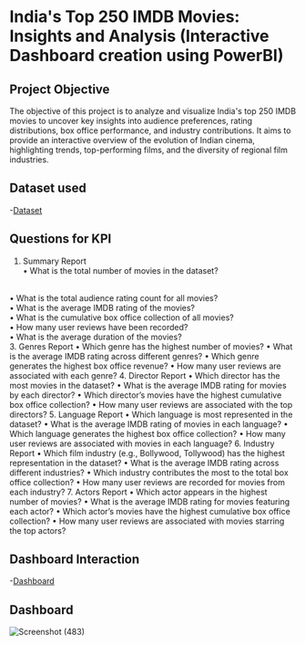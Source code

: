 # India's Top 250 IMDB Movies: Insights and Analysis (Interactive Dashboard creation using PowerBI)
## Project Objective
The objective of this project is to analyze and visualize India's top 250 IMDB movies to uncover key insights into audience preferences, rating distributions, box office performance, and industry contributions. It aims to provide an interactive overview of the evolution of Indian cinema, highlighting trends, top-performing films, and the diversity of regional film industries.

## Dataset used
-<a href="https://github.com/Santhoshkumarse/India-s-Top-250-IMDB-Movies/blob/main/IMdB_India_Top250.xlsx">Dataset</a>

## Questions for KPI
1. Summary Report
   <br>
  •	What is the total number of movies in the dataset?
<br>
  •	What is the total audience rating count for all movies?
<br>
  •	What is the average IMDB rating of the movies?
<br>
  •	What is the cumulative box office collection of all movies?
<br>
  •	How many user reviews have been recorded?
<br>
  •	What is the average duration of the movies?
<br>
3. Genres Report
  •	Which genre has the highest number of movies?
  •	What is the average IMDB rating across different genres?
  •	Which genre generates the highest box office revenue?
  •	How many user reviews are associated with each genre?
4. Director Report
  •	Which director has the most movies in the dataset?
  •	What is the average IMDB rating for movies by each director?
  •	Which director’s movies have the highest cumulative box office collection?
  •	How many user reviews are associated with the top directors?
5. Language Report
  •	Which language is most represented in the dataset?
  •	What is the average IMDB rating of movies in each language?
  •	Which language generates the highest box office collection?
  •	How many user reviews are associated with movies in each language?
6. Industry Report
  •	Which film industry (e.g., Bollywood, Tollywood) has the highest representation in the dataset?
  •	What is the average IMDB rating across different industries?
  •	Which industry contributes the most to the total box office collection?
  •	How many user reviews are recorded for movies from each industry?
7. Actors Report
  •	Which actor appears in the highest number of movies?
  •	What is the average IMDB rating for movies featuring each actor?
  •	Which actor’s movies have the highest cumulative box office collection?
  •	How many user reviews are associated with movies starring the top actors?

## Dashboard Interaction
-<a href="https://github.com/Santhoshkumarse/India-s-Top-250-IMDB-Movies/blob/main/Screenshot%20(483).png">Dashboard</a>

## Dashboard
![Screenshot (483)](https://github.com/user-attachments/assets/4feb3274-4b0e-4aa1-a805-a1674a649488)










